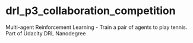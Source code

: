 # drl_p3_collaboration_competition
Multi-agent Reinforcement Learning - Train a pair of agents to play tennis. Part of Udacity DRL Nanodegree
